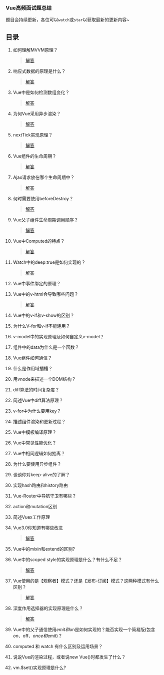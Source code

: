 ### Vue高频面试题总结

题目会持续更新，各位可以`watch`或`star`以获取最新的更新内容~

## 目录

1. 如何理解MVVM原理？

   > [解答](001.如何理解MVVM原理.md)

2. 响应式数据的原理是什么？

    > [解答](002.响应式数据的原理是什么.md)

3. Vue中是如何检测数组变化？

   > [解答](003.Vue中是如何检测数组变化.md)

4. 为何Vue采用异步渲染？

   > [解答](004.为何Vue采用异步渲染.md)

5. nextTick实现原理？

   > [解答](005.nextTick实现原理.md)

6. Vue组件的生命周期？

   > [解答](006.Vue组件的生命周期.md)

7. Ajax请求放在哪个生命周期中？

   > [解答](007.Ajax请求放在哪个生命周期.md)

8. 何时需要使用beforeDestroy？

    > [解答](008.何时需要使用beforeDestroy.md)

9. Vue父子组件生命周期调用顺序？

   > [解答](009.Vue父子组件生命周期调用顺序.md)

10. Vue中Computed的特点？

    > [解答](010.Vue中Computed的特点.md)

11. Watch中的deep:true是如何实现的？

    > [解答](./011.Watch中的deep:true是如何实现的.md)

12. Vue中事件绑定的原理？

13. Vue中的v-html会导致哪些问题？

    > [解答](./013.Vue中的v-html会导致哪些问题.md)

14. Vue中的v-if和v-show的区别？

15. 为什么V-for和v-if不能连用？

16. v-model中的实现原理及如何自定义v-model？

17. 组件中的data为什么是一个函数？

18. Vue组件如何通信？

19. 什么是作用域插槽？

20. 用vnode来描述一个DOM结构？

21. diff算法的时间复杂度？

22. 简述Vue中diff算法原理？

23. v-for中为什么要用key？

24. 描述组件渲染和更新过程？

25. Vue中模板编译原理？

26. Vue中常见性能优化？

27. Vue中相同逻辑如何抽离？

28. 为什么要使用异步组件？

29. 谈谈你对keep-alive的了解？

30. 实现hash路由和history路由

31. Vue-Router中导航守卫有哪些？

32. action和mutation区别

33. 简述Vuex工作原理

34. Vue3.0你知道有哪些改进

    > [解答](./034.Vue3.0你知道有哪些改进.md)

35. Vue中的mixin和extend的区别?

36. Vue中的scoped style的实现原理是什么？有什么不足？

    > [解答](./036.Vue中的scoped%20style的实现原理是什么？有什么不足.md)

37. Vue使用的是【观察者】模式？还是【发布-订阅】模式？这两种模式有什么区别？

    > [解答](037.Vue使用的是【观察者】模式？还是【发布-订阅】模式？这两种模式有什么区别.md)

38. 深度作用选择器的实现原理是什么？

    > [解答](038.深度作用选择器的实现原理是什么.md)

39. Vue中的父子通信使用$emit和$on是如何实现的？能否实现一个简易版(包含$on、$off、$once和$emit)？

40. computed 和 watch 有什么区别及运用场景？

41. 说说Vue的渲染过程，或者说new Vue()时都发生了什么？

42. vm.$set()实现原理是什么?
